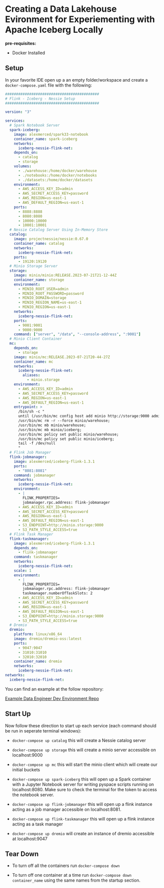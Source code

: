 # Creating a Data Lakehouse Evironment for Experiementing with Apache Iceberg Locally

**pre-requisites:**
- Docker Installed

## Setup

In your favorite IDE open up a an empty folder/workspace and create a `docker-compose.yaml` file with the following:

```yaml
###########################################
# Flink - Iceberg - Nessie Setup
###########################################

version: "3"

services:
  # Spark Notebook Server
  spark-iceberg:
    image: alexmerced/spark33-notebook
    container_name: spark-iceberg
    networks:
      iceberg-nessie-flink-net:
    depends_on:
      - catalog
      - storage
    volumes:
      - ./warehouse:/home/docker/warehouse
      - ./notebooks:/home/docker/notebooks
      - ./datasets:/home/docker/datasets
    environment:
      - AWS_ACCESS_KEY_ID=admin
      - AWS_SECRET_ACCESS_KEY=password
      - AWS_REGION=us-east-1
      - AWS_DEFAULT_REGION=us-east-1
    ports:
      - 8888:8888
      - 8080:8080
      - 10000:10000
      - 10001:10001
  # Nessie Catalog Server Using In-Memory Store
  catalog:
    image: projectnessie/nessie:0.67.0
    container_name: catalog
    networks:
      iceberg-nessie-flink-net:
    ports:
      - 19120:19120
  # Minio Storage Server
  storage:
    image: minio/minio:RELEASE.2023-07-21T21-12-44Z
    container_name: storage
    environment:
      - MINIO_ROOT_USER=admin
      - MINIO_ROOT_PASSWORD=password
      - MINIO_DOMAIN=storage
      - MINIO_REGION_NAME=us-east-1
      - MINIO_REGION=us-east-1
    networks:
      iceberg-nessie-flink-net:
    ports:
      - 9001:9001
      - 9000:9000
    command: ["server", "/data", "--console-address", ":9001"]
  # Minio Client Container
  mc:
    depends_on:
      - storage
    image: minio/mc:RELEASE.2023-07-21T20-44-27Z
    container_name: mc
    networks:
      iceberg-nessie-flink-net:
        aliases:
          - minio.storage
    environment:
      - AWS_ACCESS_KEY_ID=admin
      - AWS_SECRET_ACCESS_KEY=password
      - AWS_REGION=us-east-1
      - AWS_DEFAULT_REGION=us-east-1
    entrypoint: >
      /bin/sh -c "
      until (/usr/bin/mc config host add minio http://storage:9000 admin password) do echo '...waiting...' && sleep 1; done;
      /usr/bin/mc rm -r --force minio/warehouse;
      /usr/bin/mc mb minio/warehouse;
      /usr/bin/mc mb minio/iceberg;
      /usr/bin/mc policy set public minio/warehouse;
      /usr/bin/mc policy set public minio/iceberg;
      tail -f /dev/null
      "
  # Flink Job Manager
  flink-jobmanager:
    image: alexmerced/iceberg-flink-1.3.1
    ports:
      - "8081:8081"
    command: jobmanager
    networks:
      iceberg-nessie-flink-net:
    environment:
      - |
        FLINK_PROPERTIES=
        jobmanager.rpc.address: flink-jobmanager
      - AWS_ACCESS_KEY_ID=admin
      - AWS_SECRET_ACCESS_KEY=password
      - AWS_REGION=us-east-1
      - AWS_DEFAULT_REGION=us-east-1
      - S3_ENDPOINT=http://minio.storage:9000
      - S3_PATH_STYLE_ACCESS=true
  # Flink Task Manager
  flink-taskmanager:
    image: alexmerced/iceberg-flink-1.3.1
    depends_on:
      - flink-jobmanager
    command: taskmanager
    networks:
      iceberg-nessie-flink-net:
    scale: 1
    environment:
      - |
        FLINK_PROPERTIES=
        jobmanager.rpc.address: flink-jobmanager
        taskmanager.numberOfTaskSlots: 2
      - AWS_ACCESS_KEY_ID=admin
      - AWS_SECRET_ACCESS_KEY=password
      - AWS_REGION=us-east-1
      - AWS_DEFAULT_REGION=us-east-1
      - S3_ENDPOINT=http://minio.storage:9000
      - S3_PATH_STYLE_ACCESS=true
  # Dremio
  dremio:
    platform: linux/x86_64
    image: dremio/dremio-oss:latest
    ports:
      - 9047:9047
      - 31010:31010
      - 32010:32010
    container_name: dremio
    networks:
      iceberg-nessie-flink-net:
networks:
  iceberg-nessie-flink-net:
```

You can find an example at the follow repository:

[Example Data Engineer Dev Environment Repo](https://github.com/developer-advocacy-dremio/apache-iceberg-tutorial-environment)

## Start Up

Now follow these direction to start up each service (each command should be run in seperate terminal windows):


- `docker-compose up catalog` this will create a Nessie catalog server

- `docker-compose up storage` this will create a minio server accessible on localhost:9000

- `docker-compose up mc` this will start the minio client which will create our initial buckets

- `docker-compose up spark-iceberg` this will open up a Spark container with a Jupyter Notebook server for writing pyspace scripts running on localhost:8080. Make sure to check the terminal for the token to access the notebook server.

- `docker-compose up flink-jobmanager` this will open up a flink instance acting as a job manager accessible on localhost:8081.

- `docker-compose up flink-taskmanager` this will open up a flink instance acting as a task manager

- `docker-compose up dremio` will create an instance of dremio accessible at localhost:9047

## Tear Down

- To turn off all the containers run `docker-compose down`

- To turn off one container at a time run `docker-compose down container_name` using the same names from the startup section.